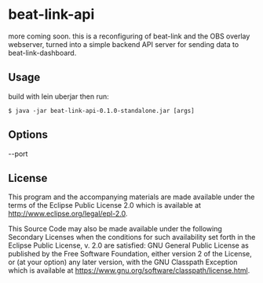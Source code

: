 # beat-link-api

more coming soon. this is a reconfiguring of beat-link and the OBS overlay webserver, turned into a simple backend API server for sending data to beat-link-dashboard.


## Usage

build with lein uberjar then run:

    $ java -jar beat-link-api-0.1.0-standalone.jar [args]

## Options

--port 



## License


This program and the accompanying materials are made available under the
terms of the Eclipse Public License 2.0 which is available at
http://www.eclipse.org/legal/epl-2.0.

This Source Code may also be made available under the following Secondary
Licenses when the conditions for such availability set forth in the Eclipse
Public License, v. 2.0 are satisfied: GNU General Public License as published by
the Free Software Foundation, either version 2 of the License, or (at your
option) any later version, with the GNU Classpath Exception which is available
at https://www.gnu.org/software/classpath/license.html.
